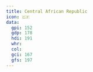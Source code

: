 ```yaml
---
title: Central African Republic
icon: 🇨🇫
data:
  gpi: 152
  gdp: 178
  hdi: 191
  whr:
  col:
  gci: 167
  gfs: 197
---
```

